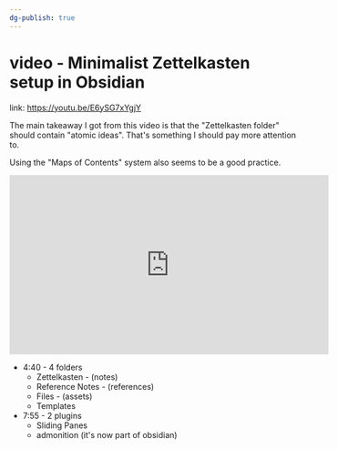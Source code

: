 ```yaml
---
dg-publish: true
---
```

# video - Minimalist Zettelkasten setup in Obsidian

link: https://youtu.be/E6ySG7xYgjY

The main takeaway I got from this video is that the "Zettelkasten folder" should contain "atomic ideas". That's something I should pay more attention to.

Using the "Maps of Contents" system also seems to be a good practice.

<iframe width="560" height="315" src="https://www.youtube.com/embed/E6ySG7xYgjY" title="YouTube video player" frameborder="0" allow="accelerometer; autoplay; clipboard-write; encrypted-media; gyroscope; picture-in-picture" allowfullscreen></iframe>

- 4:40 - 4 folders
    - Zettelkasten - (notes)
    - Reference Notes - (references)
    - Files - (assets)
    - Templates
- 7:55 - 2 plugins
    - Sliding Panes
    - admonition (it's now part of obsidian)
